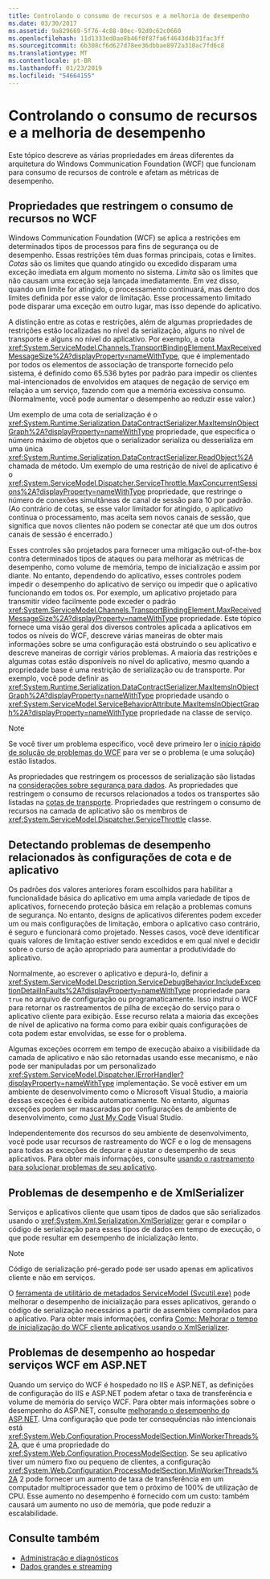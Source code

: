 ```yaml
---
title: Controlando o consumo de recursos e a melhoria de desempenho
ms.date: 03/30/2017
ms.assetid: 9a829669-5f76-4c88-80ec-92d0c62c0660
ms.openlocfilehash: 11d1333ed0ae8b46f8f87fa6f4643d4b31fac3ff
ms.sourcegitcommit: 6b308cf6d627d78ee36dbbae8972a310ac7fd6c8
ms.translationtype: MT
ms.contentlocale: pt-BR
ms.lasthandoff: 01/23/2019
ms.locfileid: "54664155"
---
```

# <a name="controlling-resource-consumption-and-improving-performance"></a>Controlando o consumo de recursos e a melhoria de desempenho
Este tópico descreve as várias propriedades em áreas diferentes da arquitetura do Windows Communication Foundation (WCF) que funcionam para consumo de recursos de controle e afetam as métricas de desempenho.

## <a name="properties-that-constrain-resource-consumption-in-wcf"></a>Propriedades que restringem o consumo de recursos no WCF
 Windows Communication Foundation (WCF) se aplica a restrições em determinados tipos de processos para fins de segurança ou de desempenho. Essas restrições têm duas formas principais, cotas e limites. *Cotas* são os limites que quando atingido ou excedido disparam uma exceção imediata em algum momento no sistema. *Limita* são os limites que não causam uma exceção seja lançada imediatamente. Em vez disso, quando um limite for atingido, o processamento continuará, mas dentro dos limites definida por esse valor de limitação. Esse processamento limitado pode disparar uma exceção em outro lugar, mas isso depende do aplicativo.

 A distinção entre as cotas e restrições, além de algumas propriedades de restrições estão localizadas no nível da serialização, alguns no nível de transporte e alguns no nível do aplicativo. Por exemplo, a cota <xref:System.ServiceModel.Channels.TransportBindingElement.MaxReceivedMessageSize%2A?displayProperty=nameWithType>, que é implementado por todos os elementos de associação de transporte fornecido pelo sistema, é definido como 65.536 bytes por padrão para impedir os clientes mal-intencionados de envolvidos em ataques de negação de serviço em relação a um serviço, fazendo com que a memória excessiva consumo. (Normalmente, você pode aumentar o desempenho ao reduzir esse valor.)

 Um exemplo de uma cota de serialização é o <xref:System.Runtime.Serialization.DataContractSerializer.MaxItemsInObjectGraph%2A?displayProperty=nameWithType> propriedade, que especifica o número máximo de objetos que o serializador serializa ou desserializa em uma única <xref:System.Runtime.Serialization.DataContractSerializer.ReadObject%2A> chamada de método. Um exemplo de uma restrição de nível de aplicativo é o <xref:System.ServiceModel.Dispatcher.ServiceThrottle.MaxConcurrentSessions%2A?displayProperty=nameWithType> propriedade, que restringe o número de conexões simultâneas de canal de sessão para 10 por padrão. (Ao contrário de cotas, se esse valor limitador for atingido, o aplicativo continua o processamento, mas aceita sem novos canais de sessão, que significa que novos clientes não podem se conectar até que um dos outros canais de sessão é encerrado.)

 Esses controles são projetados para fornecer uma mitigação out-of-the-box contra determinados tipos de ataques ou para melhorar as métricas de desempenho, como volume de memória, tempo de inicialização e assim por diante. No entanto, dependendo do aplicativo, esses controles podem impedir o desempenho do aplicativo de serviço ou impedir que o aplicativo funcionando em todos os. Por exemplo, um aplicativo projetado para transmitir vídeo facilmente pode exceder o padrão <xref:System.ServiceModel.Channels.TransportBindingElement.MaxReceivedMessageSize%2A?displayProperty=nameWithType> propriedade. Este tópico fornece uma visão geral dos diversos controles aplicada a aplicativos em todos os níveis do WCF, descreve várias maneiras de obter mais informações sobre se uma configuração está obstruindo o seu aplicativo e descreve maneiras de corrigir vários problemas. A maioria das restrições e algumas cotas estão disponíveis no nível do aplicativo, mesmo quando a propriedade base é uma restrição de serialização ou de transporte. Por exemplo, você pode definir as <xref:System.Runtime.Serialization.DataContractSerializer.MaxItemsInObjectGraph%2A?displayProperty=nameWithType> propriedade usando o <xref:System.ServiceModel.ServiceBehaviorAttribute.MaxItemsInObjectGraph%2A?displayProperty=nameWithType> propriedade na classe de serviço.

> [!NOTE]
> Se você tiver um problema específico, você deve primeiro ler o [início rápido de solução de problemas do WCF](../../../docs/framework/wcf/wcf-troubleshooting-quickstart.md) para ver se o problema (e uma solução) estão listados.

 As propriedades que restringem os processos de serialização são listadas na [considerações sobre segurança para dados](../../../docs/framework/wcf/feature-details/security-considerations-for-data.md). As propriedades que restringem o consumo de recursos relacionados a todos os transportes são listadas na [cotas de transporte](../../../docs/framework/wcf/feature-details/transport-quotas.md). Propriedades que restringem o consumo de recursos na camada de aplicativo são os membros de <xref:System.ServiceModel.Dispatcher.ServiceThrottle> classe.

## <a name="detecting-application-and-performance-issues-related-to-quota-settings"></a>Detectando problemas de desempenho relacionados às configurações de cota e de aplicativo
 Os padrões dos valores anteriores foram escolhidos para habilitar a funcionalidade básica do aplicativo em uma ampla variedade de tipos de aplicativos, fornecendo proteção básica em relação a problemas comuns de segurança. No entanto, designs de aplicativos diferentes podem exceder um ou mais configurações de limitação, embora o aplicativo caso contrário, é seguro e funcionará como projetado. Nesses casos, você deve identificar quais valores de limitação estiver sendo excedidos e em qual nível e decidir sobre o curso de ação apropriado para aumentar a produtividade do aplicativo.

 Normalmente, ao escrever o aplicativo e depurá-lo, definir a <xref:System.ServiceModel.Description.ServiceDebugBehavior.IncludeExceptionDetailInFaults%2A?displayProperty=nameWithType> propriedade para `true` no arquivo de configuração ou programaticamente. Isso instrui o WCF para retornar os rastreamentos de pilha de exceção do serviço para o aplicativo cliente para exibição. Esse recurso relata a maioria das exceções de nível de aplicativo na forma como para exibir quais configurações de cota podem estar envolvidas, se esse for o problema.

 Algumas exceções ocorrem em tempo de execução abaixo a visibilidade da camada de aplicativo e não são retornadas usando esse mecanismo, e não pode ser manipuladas por um personalizado <xref:System.ServiceModel.Dispatcher.IErrorHandler?displayProperty=nameWithType> implementação. Se você estiver em um ambiente de desenvolvimento como o Microsoft Visual Studio, a maioria dessas exceções é exibida automaticamente. No entanto, algumas exceções podem ser mascaradas por configurações de ambiente de desenvolvimento, como [Just My Code](/visualstudio/debugger/just-my-code) Visual Studio.

 Independentemente dos recursos do seu ambiente de desenvolvimento, você pode usar recursos de rastreamento do WCF e o log de mensagens para todas as exceções de depurar e ajustar o desempenho de seus aplicativos. Para obter mais informações, consulte [usando o rastreamento para solucionar problemas de seu aplicativo](../../../docs/framework/wcf/diagnostics/tracing/using-tracing-to-troubleshoot-your-application.md).

## <a name="performance-issues-and-xmlserializer"></a>Problemas de desempenho e de XmlSerializer
 Serviços e aplicativos cliente que usam tipos de dados que são serializados usando o <xref:System.Xml.Serialization.XmlSerializer> gerar e compilar o código de serialização para esses tipos de dados em tempo de execução, o que pode resultar em desempenho de inicialização lento.

> [!NOTE]
> Código de serialização pré-gerado pode ser usado apenas em aplicativos cliente e não em serviços.

 O [ferramenta de utilitário de metadados ServiceModel (Svcutil.exe)](../../../docs/framework/wcf/servicemodel-metadata-utility-tool-svcutil-exe.md) pode melhorar o desempenho de inicialização para esses aplicativos, gerando o código de serialização necessários a partir de assemblies compilados para o aplicativo. Para obter mais informações, confira [Como: Melhorar o tempo de inicialização do WCF cliente aplicativos usando o XmlSerializer](../../../docs/framework/wcf/feature-details/startup-time-of-wcf-client-applications-using-the-xmlserializer.md).

## <a name="performance-issues-when-hosting-wcf-services-under-aspnet"></a>Problemas de desempenho ao hospedar serviços WCF em ASP.NET
 Quando um serviço do WCF é hospedado no IIS e ASP.NET, as definições de configuração do IIS e ASP.NET podem afetar o taxa de transferência e volume de memória do serviço WCF.  Para obter mais informações sobre o desempenho do ASP.NET, consulte [melhorando o desempenho do ASP.NET](https://go.microsoft.com/fwlink/?LinkId=186462).  Uma configuração que pode ter consequências não intencionais está <xref:System.Web.Configuration.ProcessModelSection.MinWorkerThreads%2A>, que é uma propriedade do <xref:System.Web.Configuration.ProcessModelSection>. Se seu aplicativo tiver um número fixo ou pequeno de clientes, a configuração <xref:System.Web.Configuration.ProcessModelSection.MinWorkerThreads%2A> 2 pode fornecer um aumento de taxa de transferência em um computador multiprocessador que tem o próximo de 100% de utilização de CPU. Esse aumento no desempenho é fornecido com um custo: também causará um aumento no uso de memória, que pode reduzir a escalabilidade.

## <a name="see-also"></a>Consulte também

- [Administração e diagnósticos](../../../docs/framework/wcf/diagnostics/index.md)
- [Dados grandes e streaming](../../../docs/framework/wcf/feature-details/large-data-and-streaming.md)
